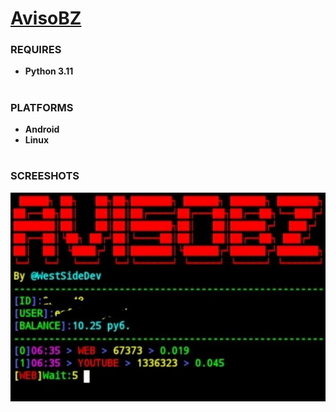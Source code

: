 # [AvisoBZ](https://aviso.bz)
### REQUIRES
+ **Python 3.11**
#
### PLATFORMS
+ **Android**
+ **Linux**
#
### SCREESHOTS
<f>
  <img src="/photo_2023-09-07_18-38-39.jpg"
</f>
